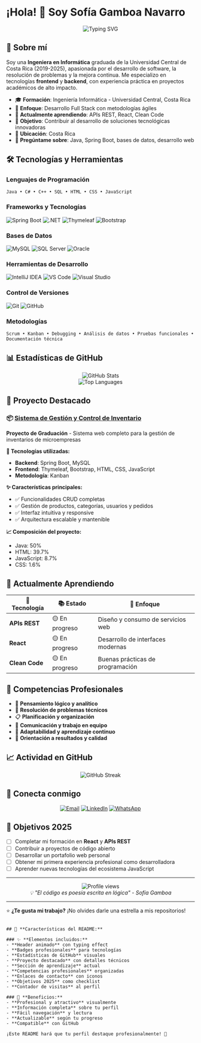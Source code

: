# ¡Hola! 👋 Soy Sofía Gamboa Navarro

<div align="center">
  <img src="https://readme-typing-svg.herokuapp.com?font=Fira+Code&pause=1000&color=6366F1&center=true&vCenter=true&width=435&lines=Ingeniera+en+Inform%C3%A1tica;Apasionada+por+la+tecnolog%C3%ADa;Siempre+aprendiendo+algo+nuevo" alt="Typing SVG" />
</div>

## 🚀 Sobre mí

Soy una **Ingeniera en Informática** graduada de la Universidad Central de Costa Rica (2019-2025), apasionada por el desarrollo de software, la resolución de problemas y la mejora continua. Me especializo en tecnologías **frontend** y **backend**, con experiencia práctica en proyectos académicos de alto impacto.

- 🎓 **Formación**: Ingeniería Informática - Universidad Central, Costa Rica
- 💼 **Enfoque**: Desarrollo Full Stack con metodologías ágiles
- 🌱 **Actualmente aprendiendo**: APIs REST, React, Clean Code
- 🎯 **Objetivo**: Contribuir al desarrollo de soluciones tecnológicas innovadoras
- 📍 **Ubicación**: Costa Rica
- 💬 **Pregúntame sobre**: Java, Spring Boot, bases de datos, desarrollo web

## 🛠️ Tecnologías y Herramientas

### Lenguajes de Programación
```
Java • C# • C++ • SQL • HTML • CSS • JavaScript
```

### Frameworks y Tecnologías
![Spring Boot](https://img.shields.io/badge/Spring_Boot-6DB33F?style=for-the-badge&logo=spring-boot&logoColor=white)
![.NET](https://img.shields.io/badge/.NET-512BD4?style=for-the-badge&logo=dotnet&logoColor=white)
![Thymeleaf](https://img.shields.io/badge/Thymeleaf-005F0F?style=for-the-badge&logo=thymeleaf&logoColor=white)
![Bootstrap](https://img.shields.io/badge/Bootstrap-7952B3?style=for-the-badge&logo=bootstrap&logoColor=white)

### Bases de Datos
![MySQL](https://img.shields.io/badge/MySQL-4479A1?style=for-the-badge&logo=mysql&logoColor=white)
![SQL Server](https://img.shields.io/badge/SQL_Server-CC2927?style=for-the-badge&logo=microsoft-sql-server&logoColor=white)
![Oracle](https://img.shields.io/badge/Oracle-F80000?style=for-the-badge&logo=oracle&logoColor=white)

### Herramientas de Desarrollo
![IntelliJ IDEA](https://img.shields.io/badge/IntelliJ_IDEA-000000?style=for-the-badge&logo=intellij-idea&logoColor=white)
![VS Code](https://img.shields.io/badge/VS_Code-007ACC?style=for-the-badge&logo=visual-studio-code&logoColor=white)
![Visual Studio](https://img.shields.io/badge/Visual_Studio-5C2D91?style=for-the-badge&logo=visual-studio&logoColor=white)

### Control de Versiones
![Git](https://img.shields.io/badge/Git-F05032?style=for-the-badge&logo=git&logoColor=white)
![GitHub](https://img.shields.io/badge/GitHub-181717?style=for-the-badge&logo=github&logoColor=white)

### Metodologías
```
Scrum • Kanban • Debugging • Análisis de datos • Pruebas funcionales • Documentación técnica
```

## 📊 Estadísticas de GitHub

<div align="center">
  <img src="https://github-readme-stats.vercel.app/api?username=sofia-gamboa&show_icons=true&theme=tokyonight&hide_border=true&count_private=true" alt="GitHub Stats" />
</div>

<div align="center">
  <img src="https://github-readme-stats.vercel.app/api/top-langs/?username=sofia-gamboa&layout=compact&theme=tokyonight&hide_border=true" alt="Top Languages" />
</div>

## 🌟 Proyecto Destacado

### 📦 [Sistema de Gestión y Control de Inventario](https://github.com/sofia-gamboa/control_inventario-main)

**Proyecto de Graduación** - Sistema web completo para la gestión de inventarios de microempresas

**🔧 Tecnologías utilizadas:**
- **Backend**: Spring Boot, MySQL
- **Frontend**: Thymeleaf, Bootstrap, HTML, CSS, JavaScript
- **Metodología**: Kanban

**✨ Características principales:**
- ✅ Funcionalidades CRUD completas
- ✅ Gestión de productos, categorías, usuarios y pedidos
- ✅ Interfaz intuitiva y responsive
- ✅ Arquitectura escalable y mantenible

**📈 Composición del proyecto:**
- Java: 50%
- HTML: 39.7%
- JavaScript: 8.7%
- CSS: 1.6%

## 🌱 Actualmente Aprendiendo

<div align="center">
  
| 🎯 Tecnología | 📚 Estado | 🔗 Enfoque |
|---------------|-----------|------------|
| **APIs REST** | 🟡 En progreso | Diseño y consumo de servicios web |
| **React** | 🟡 En progreso | Desarrollo de interfaces modernas |
| **Clean Code** | 🟡 En progreso | Buenas prácticas de programación |

</div>

## 💼 Competencias Profesionales

- 🧠 **Pensamiento lógico y analítico**
- 🔧 **Resolución de problemas técnicos**
- 📋 **Planificación y organización**
- 👥 **Comunicación y trabajo en equipo**
- 🔄 **Adaptabilidad y aprendizaje continuo**
- 🎯 **Orientación a resultados y calidad**

## 📈 Actividad en GitHub

<div align="center">
  <img src="https://github-readme-streak-stats.herokuapp.com/?user=sofia-gamboa&theme=tokyonight&hide_border=true" alt="GitHub Streak" />
</div>

## 🤝 Conecta conmigo

<div align="center">
  
[![Email](https://img.shields.io/badge/Email-D14836?style=for-the-badge&logo=gmail&logoColor=white)](mailto:gamboansofia@gmail.com)
[![LinkedIn](https://img.shields.io/badge/LinkedIn-0077B5?style=for-the-badge&logo=linkedin&logoColor=white)](https://www.linkedin.com/in/sof%C3%ADa-gamboa-537350371)
[![WhatsApp](https://img.shields.io/badge/WhatsApp-25D366?style=for-the-badge&logo=whatsapp&logoColor=white)](https://wa.me/50689674891?text=Hola%20Sofía,%20vi%20tu%20perfil%20de%20GitHub%20y%20me%20interesa%20contactarte)

</div>

## 🎯 Objetivos 2025

- [ ] Completar mi formación en **React** y **APIs REST**
- [ ] Contribuir a proyectos de código abierto
- [ ] Desarrollar un portafolio web personal
- [ ] Obtener mi primera experiencia profesional como desarrolladora
- [ ] Aprender nuevas tecnologías del ecosistema JavaScript

---

<div align="center">
  <img src="https://komarev.com/ghpvc/?username=sofia-gamboa&color=blueviolet&style=flat-square&label=Visitas+al+perfil" alt="Profile views" />
</div>

<div align="center">
  <i>💡 "El código es poesía escrita en lógica" - Sofía Gamboa</i>
</div>

---

⭐ **¿Te gusta mi trabajo?** ¡No olvides darle una estrella a mis repositorios!
```

## 🎨 **Características del README:**

### ✨ **Elementos incluidos:**
- **Header animado** con typing effect
- **Badges profesionales** para tecnologías
- **Estadísticas de GitHub** visuales
- **Proyecto destacado** con detalles técnicos
- **Sección de aprendizaje** actual
- **Competencias profesionales** organizadas
- **Enlaces de contacto** con iconos
- **Objetivos 2025** como checklist
- **Contador de visitas** al perfil

### 🚀 **Beneficios:**
- **Profesional y atractivo** visualmente
- **Información completa** sobre tu perfil
- **Fácil navegación** y lectura
- **Actualizable** según tu progreso
- **Compatible** con GitHub

¡Este README hará que tu perfil destaque profesionalmente! 🌟

